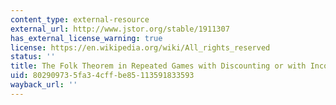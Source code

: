 ```yaml
---
content_type: external-resource
external_url: http://www.jstor.org/stable/1911307
has_external_license_warning: true
license: https://en.wikipedia.org/wiki/All_rights_reserved
status: ''
title: The Folk Theorem in Repeated Games with Discounting or with Incomplete Information
uid: 80290973-5fa3-4cff-be85-113591833593
wayback_url: ''
---
```

